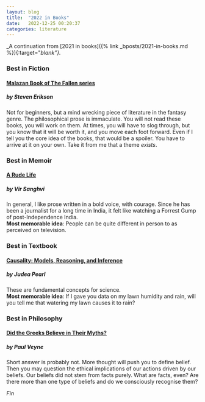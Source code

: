 ```yaml
---
layout: blog
title:  "2022 in Books"
date:   2022-12-25 00:20:37
categories: literature
---
```


_A continuation from [2021 in books]({% link _bposts/2021-in-books.md %}){:target="_blank"}._

### Best in Fiction
#### [Malazan Book of The Fallen series](https://www.goodreads.com/series/43493-malazan-book-of-the-fallen)
##### by Steven Erikson

Not for beginners, but a mind wrecking piece of literature in the fantasy genre. The philosophical prose is immaculate. You will not read these books, you will work on them. At times, you will have to slog through, but you know that it will be worth it, and you move each foot forward. Even if I tell you the core idea of the books, that would be a spoiler. You have to arrive at it on your own. Take it from me that a theme *exists*.

### Best in Memoir
#### [A Rude Life](https://www.goodreads.com/book/show/58630543-a-rude-life)
##### by Vir Sanghvi

In general, I like prose written in a bold voice, with courage. Since he has been a journalist for a long time in India, it felt like watching a Forrest Gump of post-Independence India.
<br />
**Most memorable idea**: People can be quite different in person to as perceived on television.

### Best in Textbook
#### [Causality: Models, Reasoning, and Inference](https://www.goodreads.com/book/show/174276.Causality)
##### by Judea Pearl

These are fundamental concepts for science.
<br />
**Most memorable idea**: If I gave you data on my lawn humidity and rain, will you tell me that watering my lawn causes it to rain?

### Best in Philosophy
#### [Did the Greeks Believe in Their Myths?](https://www.goodreads.com/book/show/499578.Did_the_Greeks_Believe_in_Their_Myths_)
##### by Paul Veyne

Short answer is probably not. More thought will push you to define belief. Then you may question the ethical implications of our actions driven by our beliefs. Our beliefs did not stem from facts purely. What are facts, even? Are there more than one type of beliefs and do we consciously recognise them?

*Fin*
